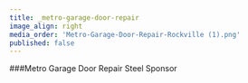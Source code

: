 ```yaml
---
title: _metro-garage-door-repair
image_align: right
media_order: 'Metro-Garage-Door-Repair-Rockville (1).png'
published: false
---
```


###Metro Garage Door Repair
Steel Sponsor